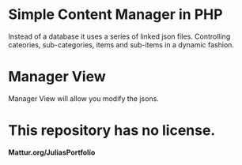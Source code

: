 # Simple Content Manager in PHP

Instead of a database it uses a series of linked json files. Controlling cateories, sub-categories, items and sub-items in a dynamic fashion. 

# Manager View 
Manager View will allow you modify the jsons.

# This repository has no license. 
<b>Mattur.org/JuliasPortfolio</b>

